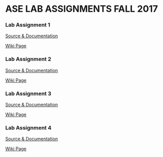 <h1>ASE LAB ASSIGNMENTS FALL 2017</h1>


<h3>Lab Assignment 1</h3>

<a href="https://github.com/shreyaabadri/CS5551_shreyaasridhar_labassignments/tree/master/Lab_assignment_1">Source & Documentation</a>

<a href="https://github.com/shreyaabadri/CS5551_shreyaasridhar_labassignments/wiki/ASE-Lab-Assignment-1">Wiki Page</a>


<h3>Lab Assignment 2</h3>

<a href="https://github.com/shreyaabadri/CS5551_shreyaasridhar_labassignments/tree/master/Lab_assignment_2">Source & Documentation</a>

<a href="https://github.com/shreyaabadri/CS5551_shreyaasridhar_labassignments/wiki/ASE-Lab-Assignment-2">Wiki Page</a>


<h3>Lab Assignment 3</h3>

<a href="https://github.com/shreyaabadri/CS5551_shreyaasridhar_labassignments/tree/master/Lab_assignment_3">Source & Documentation</a>

<a href="https://github.com/shreyaabadri/CS5551_shreyaasridhar_labassignments/wiki/ASE-Lab-Assignment-3">Wiki Page</a>


<h3>Lab Assignment 4</h3>

<a href="https://github.com/shreyaabadri/CS5551_shreyaasridhar_labassignments/tree/master/Lab_assignment_4">Source & Documentation</a>

<a href="https://github.com/shreyaabadri/CS5551_shreyaasridhar_labassignments/wiki/ASE-Lab-Assignment-4">Wiki Page</a>


